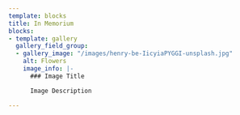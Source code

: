 ```yaml
---
template: blocks
title: In Memorium
blocks:
- template: gallery
  gallery_field_group:
  - gallery_image: "/images/henry-be-IicyiaPYGGI-unsplash.jpg"
    alt: Flowers
    image_info: |-
      ### Image Title

      Image Description

---
```

